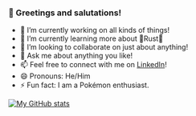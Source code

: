 ### 👋 Greetings and salutations!

- 🔭 I’m currently working on all kinds of things!
- 🌱 I’m currently learning more about 🦀Rust🦀
- 👯 I’m looking to collaborate on just about anything!
- 💬 Ask me about anything you like!
- 📫 Feel free to connect with me on [LinkedIn](https://www.linkedin.com/in/jsilke/)!
- 😄 Pronouns: He/Him
- ⚡ Fun fact: I am a Pokémon enthusiast.

[![My GitHub stats](https://github-readme-stats.vercel.app/api?username=jsilke&show_icons=true&theme=radical&count_private=true)](https://github.com/anuraghazra/github-readme-stats)
